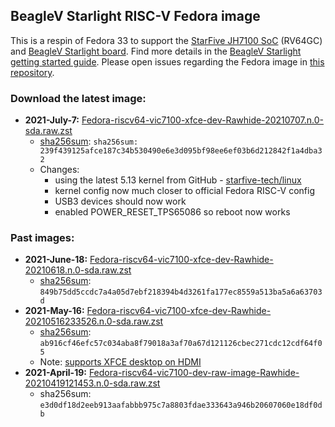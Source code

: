 ## BeagleV Starlight RISC-V Fedora image
This is a respin of Fedora 33 to support the [StarFive JH7100 SoC](https://github.com/starfive-tech/beaglev_doc/blob/main/JH7100%20Data%20Sheet%20V01.01.04-EN%20(4-21-2021).pdf) (RV64GC) and [BeagleV Starlight board](https://github.com/beagleboard/beaglev-starlight).  Find more details in the [BeagleV Starlight getting started guide](https://wiki.seeedstudio.com/BeagleV-Getting-Started/).  Please open issues regarding the Fedora image in [this repository](https://github.com/starfive-tech/beaglev_fedora/issues).

### Download the latest image: 
* **2021-July-7:** [Fedora-riscv64-vic7100-xfce-dev-Rawhide-20210707.n.0-sda.raw.zst](https://files.beagle.cc/file/beagleboard-public-2021/images/Fedora-riscv64-vic7100-xfce-dev-Rawhide-20210707.n.0-sda.raw.zst)
  * [sha256sum](https://beagleboard.org/~pdp7/Fedora-riscv64-vic7100-xfce-dev-Rawhide-20210707.n.0-sda.raw.zst.sha256sum): `sha256sum: 239f439125afce187c34b530490e6e3d095bf98ee6ef03b6d212842f1a4dba32`
  * Changes:
    * using the latest 5.13 kernel from GitHub - [starfive-tech/linux](https://github.com/starfive-tech/linux/commits/beaglev)
    * kernel config now much closer to official Fedora RISC-V config
    * USB3 devices should now work
    * enabled POWER_RESET_TPS65086 so reboot now works

### Past images:
* **2021-June-18:** [Fedora-riscv64-vic7100-xfce-dev-Rawhide-20210618.n.0-sda.raw.zst](https://files.beagle.cc/file/beagleboard-public-2021/images/Fedora-riscv64-vic7100-xfce-dev-Rawhide-20210618.n.0-sda.raw.zst)
  * [sha256sum](https://files.beagle.cc/file/beagleboard-public-2021/images/Fedora-riscv64-vic7100-xfce-dev-Rawhide-20210618.n.0-sda.raw.zst.sha256sum): `849b75dd5ccdc7a4a05d7ebf218394b4d3261fa177ec8559a513ba5a6a63703d`
* **2021-May-16:** [Fedora-riscv64-vic7100-xfce-dev-Rawhide-20210516233526.n.0-sda.raw.zst](https://files.beagle.cc/file/beagleboard-public-2021/images/Fedora-riscv64-vic7100-xfce-dev-Rawhide-20210516233526.n.0-sda.raw.zst)
  * [sha256sum](https://files.beagle.cc/file/beagleboard-public-2021/images/Fedora-riscv64-vic7100-xfce-dev-Rawhide-20210516233526.n.0-sda.raw.zst.sha256sum): `ab916cf46efc57c034aba8f79018a3af70a67d121126cbec271cdc12cdf64f05`
  * Note: [supports XFCE desktop on HDMI](https://github.com/starfive-tech/Fedora_on_StarFive/issues/22#issuecomment-841719888)
* **2021-April-19:** [Fedora-riscv64-vic7100-dev-raw-image-Rawhide-20210419121453.n.0-sda.raw.zst](https://files.beagle.cc/file/beagleboard-public-2021/images/Fedora-riscv64-vic7100-dev-raw-image-Rawhide-20210419121453.n.0-sda.raw.zst)
  * sha256sum: `e3d0df18d2eeb913aafabbb975c7a8803fdae333643a946b20607060e18df0db`
